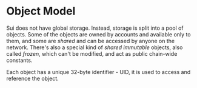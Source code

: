# Object Model

<!--

- now objects?
    - Sui does not have global storage
    - storage is split into a pool of objects
    - objects are identified by a 32-byte value
    - objects are stored in the blockchain storage
    - focus on infrastructure properties of objects

 -->

Sui does not have global storage. Instead, storage is split into a pool of objects. Some of the objects are owned by accounts and available only to them, and some are *shared* and can be accessed by anyone on the network. There's also a special kind of *shared immutable* objects, also called *frozen*, which can't be modified, and act as public chain-wide constants.

Each object has a unique 32-byte identifier - UID, it is used to access and reference the object.

<!--

    - UID is also an address
    - Object has an owner field which can be w`shared`, `account_address`, `object_owner` or `immutable`.
    - Object has a version which acts as a nonce - hence Sui does not require an account nonce
    - Object has a Move type with the `key` ability

 -->
